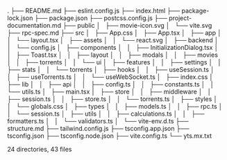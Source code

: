 .
├── README.md
├── eslint.config.js
├── index.html
├── package-lock.json
├── package.json
├── postcss.config.js
├── project-documentation.md
├── public
│   ├── movie-icon.svg
│   └── vite.svg
├── rpc-spec.md
├── src
│   ├── App.css
│   ├── App.tsx
│   ├── app
│   │   └── layout.tsx
│   ├── assets
│   │   └── react.svg
│   ├── backend
│   │   └── config.js
│   ├── components
│   │   ├── InitializationDialog.tsx
│   │   ├── Toast.tsx
│   │   ├── layout
│   │   ├── modals
│   │   ├── movies
│   │   ├── torrents
│   │   └── ui
│   ├── features
│   │   ├── settings
│   │   ├── stats
│   │   └── torrents
│   ├── hooks
│   │   ├── useSession.ts
│   │   ├── useTorrents.ts
│   │   └── useWebSocket.ts
│   ├── index.css
│   ├── lib
│   │   ├── api
│   │   ├── config.ts
│   │   ├── constants.ts
│   │   └── utils.ts
│   ├── main.tsx
│   ├── store
│   │   ├── middleware
│   │   ├── session.ts
│   │   ├── store.ts
│   │   └── torrents.ts
│   ├── styles
│   │   └── globals.css
│   ├── types
│   │   ├── models.ts
│   │   ├── rpc.ts
│   │   └── session.ts
│   ├── utils
│   │   ├── calculations.ts
│   │   ├── formatters.ts
│   │   └── validators.ts
│   └── vite-env.d.ts
├── structure.md
├── tailwind.config.js
├── tsconfig.app.json
├── tsconfig.json
├── tsconfig.node.json
├── vite.config.ts
└── yts.mx.txt

24 directories, 43 files
